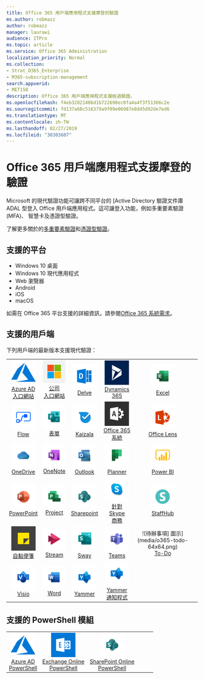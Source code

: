 ```yaml
---
title: Office 365 用戶端應用程式支援摩登的驗證
ms.author: robmazz
author: robmazz
manager: laurawi
audience: ITPro
ms.topic: article
ms.service: Office 365 Administration
localization_priority: Normal
ms.collection:
- Strat_O365_Enterprise
- M365-subscription-management
search.appverid:
- MET150
description: Office 365 用戶端應用程式支援經過驗證。
ms.openlocfilehash: f4eb3282140bd1b722698ec0fa4a4f3f51366c2e
ms.sourcegitcommit: fd137a68c516379a9f09e06987e8d45d92de7ed6
ms.translationtype: MT
ms.contentlocale: zh-TW
ms.lasthandoff: 02/27/2019
ms.locfileid: "30303607"
---
```

# <a name="office-365-client-app-support---modern-authentication"></a>Office 365 用戶端應用程式支援摩登的驗證

Microsoft 的現代驗證功能可讓跨不同平台的 [Active Directory 驗證文件庫 ADAL 型登入 Office 用戶端應用程式。這可讓登入功能，例如多重要素驗證 (MFA)、 智慧卡及憑證型驗證。

了解更多關於的[多重要素驗證](https://docs.microsoft.com/azure/active-directory/authentication/multi-factor-authentication)和[憑證型驗證](https://docs.microsoft.com/azure/active-directory/active-directory-certificate-based-authentication-get-started)。

## <a name="supported-platforms"></a>支援的平台

 - Windows 10 桌面
 - Windows 10 現代應用程式
 - Web 瀏覽器
 - Android
 - iOS
 - macOS

如需在 Office 365 平台支援的詳細資訊，請參閱[Office 365 系統需求](https://products.office.com/office-system-requirements)。

## <a name="supported-clients"></a>支援的用戶端

下列用戶端的最新版本支援現代驗證：

| | | | | | |
|:---:|:---:|:---:|:---:|:---:|:---:|
| ![Azure 圖示](media/o365-azure-64x64.png) <br> [Azure AD<br>入口網站](https://azure.microsoft.com/features/azure-portal/) | ![公司入口網站圖示](media/o365-microsoft-64x64.png) <br> [公司<br>入口網站](https://docs.microsoft.com/intune-user-help/sign-in-to-the-company-portal) | ![探索圖示](media/o365-delve-64x64.png) <br> [Delve](https://products.office.com/business/intelligent-search) | ![Dynamics 365 圖示](media/o365-dynamics365-64x64.png) <br> [Dynamics 365](https://dynamics.microsoft.com) | ![Excel 圖示](media/o365-excel-64x64.png) <br> [Excel](https://products.office.com/excel) |
| ![流程圖示](media/o365-flow-64x64.png) <br> [Flow](https://flow.microsoft.com) | ![表單圖示](media/o365-forms-64x64.png) <br> [表單](https://flow.microsoft.com/connectors/shared_microsoftforms/microsoft-forms/) | ![Kaizala 圖示](media/o365-kaizala-64x64.png) <br> [Kaizala](https://products.office.com/en/business/microsoft-kaizala) | ![Office 365 Admin 圖示](media/o365-o365admin-64x64.png) <br> [Office 365<br>系統](https://products.office.com/business/manage-office-365-admin-app) | ![透鏡圖示](media/o365-lens-64x64.png) <br> [Office Lens](https://www.microsoft.com/p/office-lens/9wzdncrfj3t8?activetab=pivot%3Aoverviewtab) | 
| ![OneDrive for Business 圖示](media/o365-OneDrive-64x64.png) <br> [OneDrive](https://products.office.com/onedrive-for-business/online-cloud-storage) |  ![OneNote 圖示](media/o365-OneNote-64x64.png) <br> [OneNote](https://products.office.com/onenote) | ![Outlook 圖示](media/o365-outlook-64x64.png) <br> [Outlook](https://products.office.com/outlook) | ![規劃圖示](media/o365-planner-64x64.png) <br> [Planner](https://products.office.com/business/task-management-software) | ![PowerBI 圖示](media/o365-powerbi-64x64.png) <br> [Power BI](https://powerbi.microsoft.com)
| ![PowerPoint 圖示](media/o365-powerpoint-64x64.png) <br> [PowerPoint](https://products.office.com/powerpoint) | ![專案圖示](media/o365-project-64x64.png) <br> [Project](https://products.office.com/project) | ![SharePoint 圖示](media/o365-sharepoint-64x64.png) <br> [Sharepoint](https://products.office.com/sharepoint) | ![Skype 商務圖示](media/o365-skypeforbusiness-64x64.png) <br> [針對 Skype<br>商務](https://www.skype.com/business/) | ![StaffHub 圖示](media/o365-staffhub-64x64.png) <br> [StaffHub](https://products.office.com/microsoft-staffhub/staff-scheduling-software)
| ![自黏便箋圖示](media/o365-stickynotes-64x64.png) <br> [自黏便箋](https://www.microsoft.com/p/microsoft-sticky-notes/9nblggh4qghw) | ![資料流圖示](media/o365-stream-64x64.png) <br> [Stream](https://stream.microsoft.com) | ![Sway 圖示](media/o365-sway-64x64.png) <br> [Sway](https://sway.com) | ![小組圖示](media/o365-teams-64x64.png) <br> [Teams](https://products.office.com/microsoft-teams/group-chat-software) | ![待辦事項] 圖示](media/o365-todo-64x64.png) <br> [To-Do](https://todo.microsoft.com)
| ![Visio 圖示](media/o365-visio-64x64.png) <br> [Visio](https://products.office.com/visio/flowchart-software) | ![Word 圖示](media/o365-word-64x64.png) <br> [Word](https://products.office.com/word) |![Yammer 圖示](media/o365-yammer-64x64.png) <br> [Yammer](https://products.office.com/yammer/yammer-overview) | ![Yammer 圖示](media/o365-yammer-64x64.png) <br> [Yammer<br>通知程式](https://products.office.com/yammer/yammer-overview) |  |

## <a name="supported-powershell-modules"></a>支援的 PowerShell 模組

| | | | | | |
|:---:|:---:|:---:|:---:|:---:|:---:|
| ![Azure 圖示](media/o365-azure-64x64.png) <br> [Azure AD <br> PowerShell](https://docs.microsoft.com/powershell/azure/active-directory/overview?view=azureadps-2.0) | ![Exchange 圖示](media/o365-exchange-64x64.png) <br> [Exchange Online <br> PowerShell](https://docs.microsoft.com/powershell/exchange/exchange-online/exchange-online-powershell?view=exchange-ps) | ![SharePoint 圖示](media/o365-sharepoint-64x64.png) <br> [SharePoint Online <br> PowerShell](https://docs.microsoft.com/sharepoint/manage-team-and-communication-sites-in-powershell)